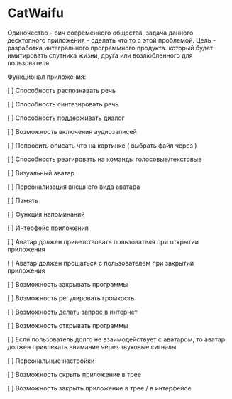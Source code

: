 # CatWaifu

Одиночество - бич современного общества, задача данного десктопного приложения - сделать что то с этой проблемой. Цель - разработка интегрального программного продукта. который будет имитировать спутника жизни, друга или возлюбленного для пользователя.

Функционал приложения:

  [ ] Способность распознавать речь
  
  [ ] Способность синтезировать речь

  [ ] Способность поддерживать диалог

  [ ] Возможность включения аудиозаписей

  [ ] Попросить описать что на картинке ( выбрать файл через )

  [ ] Способность реагировать на команды голосовые/текстовые
  
  [ ] Визуальный аватар

  [ ] Персонализация внешнего вида аватара

  [ ] Память
  
  [ ] Функция напоминаний
  
  [ ] Интерфейс приложения
  
  [ ] Аватар должен приветствовать пользователя при открытии приложения
  
  [ ] Аватар должен прощаться с пользователем при закрытии приложения
    
  [ ] Возможность закрывать программы
  
  [ ] Возможность регулировать громкость

  [ ] Возможность делать запрос в интернет

  [ ] Возможность открывать программы

  [ ] Если пользователь долго не взаимодействует с аватаром, то аватар должен привлекать внимание через звуковые сигналы

  [ ] Персональные настройки

  [ ] Возможность скрыть приложение в трее

  [ ] Возможность закрыть приложение в трее / в интерфейсе
